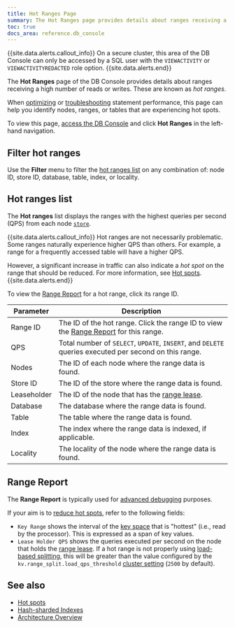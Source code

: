 ```yaml
---
title: Hot Ranges Page
summary: The Hot Ranges page provides details about ranges receiving a high number of reads or writes.
toc: true
docs_area: reference.db_console
---
```


{{site.data.alerts.callout_info}}
On a secure cluster, this area of the DB Console can only be accessed by a SQL user with the `VIEWACTIVITY` or `VIEWACTIVITYREDACTED` role option.
{{site.data.alerts.end}}

The **Hot Ranges** page of the DB Console provides details about ranges receiving a high number of reads or writes. These are known as *hot ranges*.

When [optimizing](performance-best-practices-overview.html#hot-spots) or [troubleshooting](query-behavior-troubleshooting.html#single-hot-node) statement performance, this page can help you identify nodes, ranges, or tables that are experiencing hot spots.

To view this page, [access the DB Console](ui-overview.html#db-console-access) and click **Hot Ranges** in the left-hand navigation.

## Filter hot ranges

Use the **Filter** menu to filter the [hot ranges list](#hot-ranges-list) on any combination of: node ID, store ID, database, table, index, or locality.

## Hot ranges list

The **Hot ranges** list displays the ranges with the highest queries per second (QPS) from each node [`store`](architecture/storage-layer.html).

{{site.data.alerts.callout_info}}
Hot ranges are not necessarily problematic. Some ranges naturally experience higher QPS than others. For example, a range for a frequently accessed table will have a higher QPS.

However, a significant increase in traffic can also indicate a *hot spot* on the range that should be reduced. For more information, see [Hot spots](performance-best-practices-overview.html#hot-spots).
{{site.data.alerts.end}}

To view the [Range Report](#range-report) for a hot range, click its range ID.

Parameter | Description
----------|------------
Range ID | The ID of the hot range. Click the range ID to view the [Range Report](#range-report) for this range.
QPS | Total number of `SELECT`, `UPDATE`, `INSERT`, and `DELETE` queries executed per second on this range.
Nodes | The ID of each node where the range data is found.
Store ID | The ID of the store where the range data is found.
Leaseholder | The ID of the node that has the [range lease](architecture/reads-and-writes-overview.html#cockroachdb-architecture-terms).
Database | The database where the range data is found.
Table | The table where the range data is found.
Index | The index where the range data is indexed, if applicable.
Locality | The locality of the node where the range data is found.

## Range Report

The **Range Report** is typically used for [advanced debugging](ui-debug-pages.html#even-more-advanced-debugging) purposes.

If your aim is to [reduce hot spots](performance-best-practices-overview.html#hot-spots), refer to the following fields:

- `Key Range` shows the interval of the [key space](architecture/distribution-layer.html#range-descriptors) that is "hottest" (i.e., read by the processor). This is expressed as a span of key values.
- `Lease Holder QPS` shows the queries executed per second on the node that holds the [range lease](architecture/replication-layer.html#leases). If a hot range is not properly using [load-based splitting](load-based-splitting.html), this will be greater than the value configured by the `kv.range_split.load_qps_threshold` [cluster setting](cluster-settings.html) (`2500` by default).

## See also

- [Hot spots](performance-best-practices-overview.html#hot-spots)
- [Hash-sharded Indexes](hash-sharded-indexes.html)
- [Architecture Overview](architecture/overview.html)
